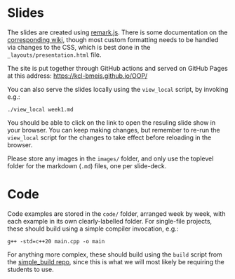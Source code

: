 # Slides

The slides are created using [remark.js](https://remarkjs.com/). There is some
documentation on the [corresponding wiki](https://github.com/gnab/remark/wiki),
though most custom formatting needs to be handled via changes to the CSS, which
is best done in the `_layouts/presentation.html` file. 

The site is put together through GitHub actions and served on GitHub Pages at
this address: https://kcl-bmeis.github.io/OOP/

You can also serve the slides locally using the `view_local` script, by
invoking e.g.:
```
./view_local week1.md
```
You should be able to click on the link to open the resuling slide show in your
browser. You can keep making changes, but remember to re-run the `view_local`
script for the changes to take effect before reloading in the browser.

Please store any images in the `images/` folder, and only use the toplevel
folder for the markdown (`.md`) files, one per slide-deck.


# Code

Code examples are stored in the `code/` folder, arranged week by week, with
each example in its own clearly-labelled folder. For single-file projects,
these should build using a simple compiler invocation, e.g.:
```
g++ -std=c++20 main.cpp -o main
```
For anything more complex, these should build using the `build` script from the
[simple_build repo](https://github.com/jdtournier/simple_build), since this is
what we will most likely be requiring the students to use. 


